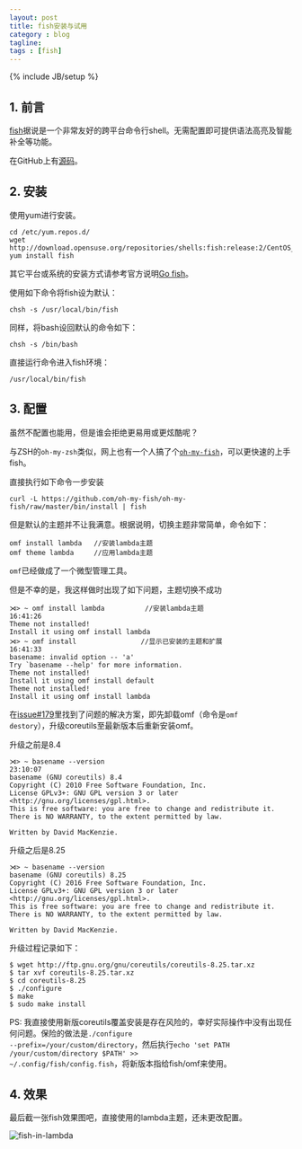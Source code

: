 ```yaml
---
layout: post
title: fish安装与试用
category : blog
tagline:
tags : [fish]
---
```

{% include JB/setup %}

<item>
<title>fish安装与试用</title>
<content:encoded>
<h2>1. 前言</h2>

<a href="http://fishshell.com/">fish</a>据说是一个非常友好的跨平台命令行shell。无需配置即可提供语法高亮及智能补全等功能。

在GitHub上有<a href="https://github.com/fish-shell/fish-shell/">源码</a>。

<h2>2. 安装</h2>

使用yum进行安装。

<pre><code>cd /etc/yum.repos.d/
wget http://download.opensuse.org/repositories/shells:fish:release:2/CentOS_6/shells:fish:release:2.repo
yum install fish
</code></pre>

其它平台或系统的安装方式请参考官方说明<a href="http://fishshell.com/">Go fish</a>。

使用如下命令将fish设为默认：

<pre><code>chsh -s /usr/local/bin/fish
</code></pre>

同样，将bash设回默认的命令如下：

<pre><code>chsh -s /bin/bash
</code></pre>

直接运行命令进入fish环境：

<pre><code>/usr/local/bin/fish
</code></pre>

<h2>3. 配置</h2>

虽然不配置也能用，但是谁会拒绝更易用或更炫酷呢？

与ZSH的<code>oh-my-zsh</code>类似，网上也有一个人搞了个<a href="https://github.com/oh-my-fish/oh-my-fish"><code>oh-my-fish</code></a>，可以更快速的上手fish。

直接执行如下命令一步安装

<pre><code>curl -L https://github.com/oh-my-fish/oh-my-fish/raw/master/bin/install | fish
</code></pre>

但是默认的主题并不让我满意。根据说明，切换主题非常简单，命令如下：

<pre><code>omf install lambda   //安装lambda主题
omf theme lambda     //应用lambda主题
</code></pre>

<code>omf</code>已经做成了一个微型管理工具。

但是不幸的是，我这样做时出现了如下问题，主题切换不成功

<pre><code>⋊&gt; ~ omf install lambda          //安装lambda主题                                                                                  16:41:26
Theme not installed!
Install it using omf install lambda
⋊&gt; ~ omf install                //显示已安装的主题和扩展                                                                                     16:41:33
basename: invalid option -- 'a'
Try `basename --help' for more information.
Theme not installed!
Install it using omf install default
Theme not installed!
Install it using omf install lambda
</code></pre>

在<a href="https://github.com/oh-my-fish/oh-my-fish/issues/179">issue#179</a>里找到了问题的解决方案，即先卸载omf（命令是<code>omf destory</code>），升级coreutils至最新版本后重新安装omf。

升级之前是8.4

<pre><code>⋊&gt; ~ basename --version                                                                                                                                                                                      23:10:07
basename (GNU coreutils) 8.4
Copyright (C) 2010 Free Software Foundation, Inc.
License GPLv3+: GNU GPL version 3 or later &lt;http://gnu.org/licenses/gpl.html&gt;.
This is free software: you are free to change and redistribute it.
There is NO WARRANTY, to the extent permitted by law.

Written by David MacKenzie.
</code></pre>

升级之后是8.25

<pre><code>⋊&gt; ~ basename --version
basename (GNU coreutils) 8.25
Copyright (C) 2016 Free Software Foundation, Inc.
License GPLv3+: GNU GPL version 3 or later &lt;http://gnu.org/licenses/gpl.html&gt;.
This is free software: you are free to change and redistribute it.
There is NO WARRANTY, to the extent permitted by law.

Written by David MacKenzie.
</code></pre>

升级过程记录如下：

<pre><code>$ wget http://ftp.gnu.org/gnu/coreutils/coreutils-8.25.tar.xz
$ tar xvf coreutils-8.25.tar.xz
$ cd coreutils-8.25
$ ./configure
$ make
$ sudo make install
</code></pre>

PS: 我直接使用新版coreutils覆盖安装是存在风险的，幸好实际操作中没有出现任何问题。保险的做法是<code>./configure --prefix=/your/custom/directory</code>，然后执行<code>echo 'set PATH /your/custom/directory $PATH' &gt;&gt; ~/.config/fish/config.fish</code>，将新版本指给fish/omf来使用。

<h2>4. 效果</h2>

最后截一张fish效果图吧，直接使用的lambda主题，还未更改配置。

<img src="http://ww1.sinaimg.cn/mw690/e9e51089jw1f2obt0pixnj210o06mgn1.jpg" alt="fish-in-lambda" />
</content:encoded>

</item>

